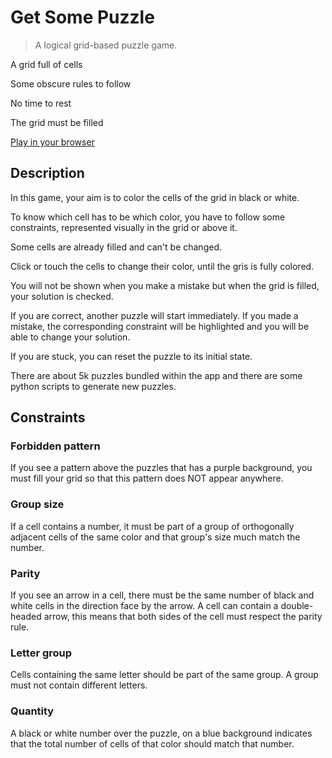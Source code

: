 # Get Some Puzzle

> A logical grid-based puzzle game.

A grid full of cells

Some obscure rules to follow

No time to rest

The grid must be filled

[Play in your browser](https://court-jus.github.io/getsomepuzzle/)

## Description

In this game, your aim is to color the cells of the grid in black or white.

To know which cell has to be which color, you have to follow some constraints, represented visually in the grid or above it.

Some cells are already filled and can't be changed.

Click or touch the cells to change their color, until the gris is fully colored.

You will not be shown when you make a mistake but when the grid is filled, your solution is checked.

If you are correct, another puzzle will start immediately. If you made a mistake, the corresponding constraint will be highlighted and you will be able to change your solution.

If you are stuck, you can reset the puzzle to its initial state.

There are about 5k puzzles bundled within the app and there are some python scripts to generate new puzzles.

## Constraints

### Forbidden pattern

If you see a pattern above the puzzles that has a purple background, you must fill your grid so that this pattern does NOT appear anywhere.

### Group size

If a cell contains a number, it must be part of a group of orthogonally adjacent cells of the same color and that group's size much match the number.

### Parity

If you see an arrow in a cell, there must be the same number of black and white cells in the direction face by the arrow. A cell can contain a double-headed arrow, this means that both sides of the cell must respect the parity rule.

### Letter group

Cells containing the same letter should be part of the same group. A group must not contain different letters.

### Quantity

A black or white number over the puzzle, on a blue background indicates that the
total number of cells of that color should match that number.

